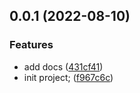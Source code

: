 ## 0.0.1 (2022-08-10)

### Features

- add docs ([431cf41](https://github.com/kylee0325/js-code/commit/431cf41cfaf1d7c8b3a672ffbaa03ecb5419b201))
- init project; ([f967c6c](https://github.com/kylee0325/js-code/commit/f967c6c2a87a4dc880a04afaa2240ff0f72c2a9c))
